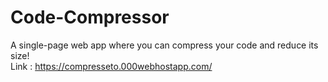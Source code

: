 # Code-Compressor
A single-page web app where you can compress your code and reduce its size!<br>
Link : https://compresseto.000webhostapp.com/

